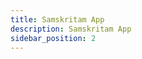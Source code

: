 ```yaml
---
title: Samskritam App
description: Samskritam App
sidebar_position: 2
---
```


<!-- @format -->

<!-- # Sanskrit App -->
